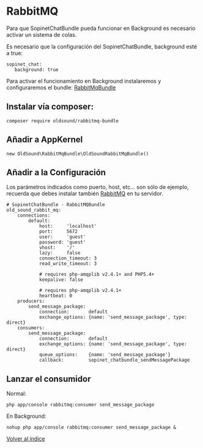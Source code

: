 # RabbitMQ

Para que SopinetChatBundle pueda funcionar en Background es necesario activar un sistema de colas.

Es necesario que la configuración del SopinetChatBundle, background esté a true:

```
sopinet_chat:
   background: true
```
Para activar el funcionamiento en Background instalaremos y configuraremos el bundle: [RabbitMqBundle](https://github.com/php-amqplib/RabbitMqBundle)

## Instalar vía composer:

```
composer require oldsound/rabbitmq-bundle
```

## Añadir a AppKernel

```
new OldSound\RabbitMqBundle\OldSoundRabbitMqBundle()
```

## Añadir a la Configuración

Los parámetros indicados como puerto, host, etc... son sólo de ejemplo, recuerda que debes instalar también [RabbitMQ](https://www.rabbitmq.com) en tu servidor.

```
# SopinetChatBundle - RabbitMQBundle
old_sound_rabbit_mq:
    connections:
        default:
            host:     'localhost'
            port:     5672
            user:     'guest'
            password: 'guest'
            vhost:    '/'
            lazy:     false
            connection_timeout: 3
            read_write_timeout: 3

            # requires php-amqplib v2.4.1+ and PHP5.4+
            keepalive: false

            # requires php-amqplib v2.4.1+
            heartbeat: 0
    producers:
        send_message_package:
            connection:       default
            exchange_options: {name: 'send_message_package', type: direct}
    consumers:
        send_message_package:
            connection:       default
            exchange_options: {name: 'send_message_package', type: direct}
            queue_options:    {name: 'send_message_package'}
            callback:         sopinet_chatbundle_sendMessagePackage
```

## Lanzar el consumidor

Normal:
```
php app/console rabbitmq:consumer send_message_package
```

En Background:
```
nohup php app/console rabbitmq:consumer send_message_package &
```

[Volver al índice](README.md)